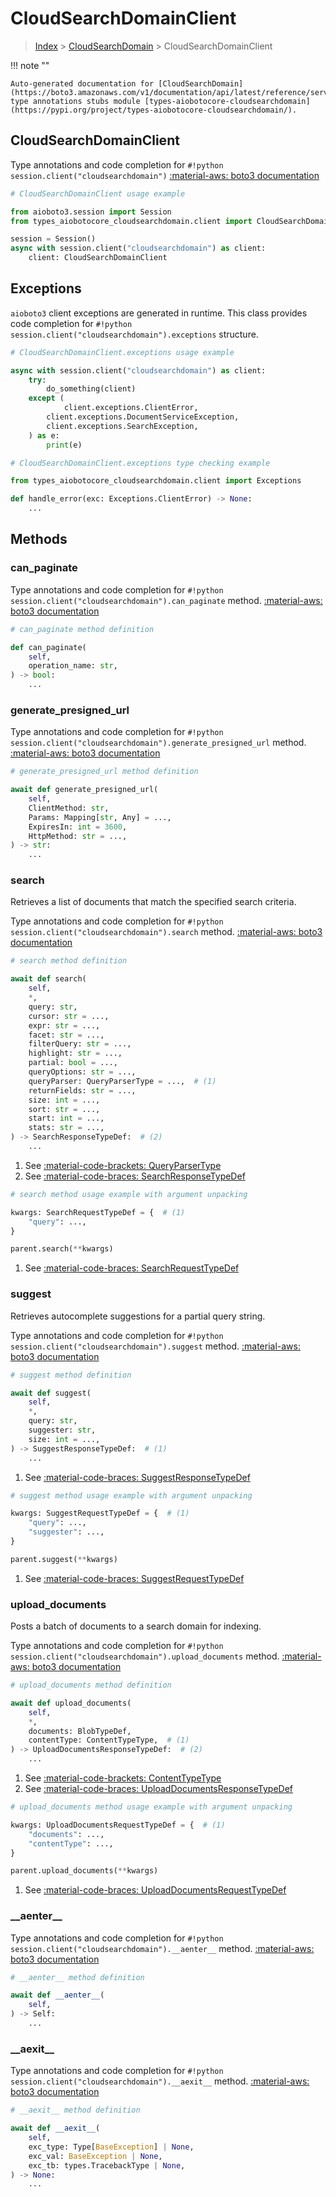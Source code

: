 # CloudSearchDomainClient

> [Index](../README.md) > [CloudSearchDomain](./README.md) > CloudSearchDomainClient

!!! note ""

    Auto-generated documentation for [CloudSearchDomain](https://boto3.amazonaws.com/v1/documentation/api/latest/reference/services/cloudsearchdomain.html#cloudsearchdomain)
    type annotations stubs module [types-aiobotocore-cloudsearchdomain](https://pypi.org/project/types-aiobotocore-cloudsearchdomain/).

## CloudSearchDomainClient

Type annotations and code completion for `#!python session.client("cloudsearchdomain")`
[:material-aws: boto3 documentation](https://boto3.amazonaws.com/v1/documentation/api/latest/reference/services/cloudsearchdomain.html#CloudSearchDomain.Client)

```python
# CloudSearchDomainClient usage example

from aioboto3.session import Session
from types_aiobotocore_cloudsearchdomain.client import CloudSearchDomainClient

session = Session()
async with session.client("cloudsearchdomain") as client:
    client: CloudSearchDomainClient
```

## Exceptions


`aioboto3` client exceptions are generated in runtime.
This class provides code completion for `#!python session.client("cloudsearchdomain").exceptions` structure.

```python
# CloudSearchDomainClient.exceptions usage example

async with session.client("cloudsearchdomain") as client:
    try:
        do_something(client)
    except (
            client.exceptions.ClientError,
        client.exceptions.DocumentServiceException,
        client.exceptions.SearchException,
    ) as e:
        print(e)
```

```python
# CloudSearchDomainClient.exceptions type checking example

from types_aiobotocore_cloudsearchdomain.client import Exceptions

def handle_error(exc: Exceptions.ClientError) -> None:
    ...
```


## Methods


### can\_paginate



Type annotations and code completion for `#!python session.client("cloudsearchdomain").can_paginate` method.
[:material-aws: boto3 documentation](https://boto3.amazonaws.com/v1/documentation/api/latest/reference/services/cloudsearchdomain.html#CloudSearchDomain.Client)

```python
# can_paginate method definition

def can_paginate(
    self,
    operation_name: str,
) -> bool:
    ...
```


### generate\_presigned\_url



Type annotations and code completion for `#!python session.client("cloudsearchdomain").generate_presigned_url` method.
[:material-aws: boto3 documentation](https://boto3.amazonaws.com/v1/documentation/api/latest/reference/services/cloudsearchdomain.html#CloudSearchDomain.Client)

```python
# generate_presigned_url method definition

await def generate_presigned_url(
    self,
    ClientMethod: str,
    Params: Mapping[str, Any] = ...,
    ExpiresIn: int = 3600,
    HttpMethod: str = ...,
) -> str:
    ...
```


### search

Retrieves a list of documents that match the specified search criteria.

Type annotations and code completion for `#!python session.client("cloudsearchdomain").search` method.
[:material-aws: boto3 documentation](https://boto3.amazonaws.com/v1/documentation/api/latest/reference/services/cloudsearchdomain.html#CloudSearchDomain.Client)

```python
# search method definition

await def search(
    self,
    *,
    query: str,
    cursor: str = ...,
    expr: str = ...,
    facet: str = ...,
    filterQuery: str = ...,
    highlight: str = ...,
    partial: bool = ...,
    queryOptions: str = ...,
    queryParser: QueryParserType = ...,  # (1)
    returnFields: str = ...,
    size: int = ...,
    sort: str = ...,
    start: int = ...,
    stats: str = ...,
) -> SearchResponseTypeDef:  # (2)
    ...
```

1. See [:material-code-brackets: QueryParserType](./literals.md#queryparsertype)
2. See [:material-code-braces: SearchResponseTypeDef](./type_defs.md#searchresponsetypedef)


```python
# search method usage example with argument unpacking

kwargs: SearchRequestTypeDef = {  # (1)
    "query": ...,
}

parent.search(**kwargs)
```

1. See [:material-code-braces: SearchRequestTypeDef](./type_defs.md#searchrequesttypedef)

### suggest

Retrieves autocomplete suggestions for a partial query string.

Type annotations and code completion for `#!python session.client("cloudsearchdomain").suggest` method.
[:material-aws: boto3 documentation](https://boto3.amazonaws.com/v1/documentation/api/latest/reference/services/cloudsearchdomain.html#CloudSearchDomain.Client)

```python
# suggest method definition

await def suggest(
    self,
    *,
    query: str,
    suggester: str,
    size: int = ...,
) -> SuggestResponseTypeDef:  # (1)
    ...
```

1. See [:material-code-braces: SuggestResponseTypeDef](./type_defs.md#suggestresponsetypedef)


```python
# suggest method usage example with argument unpacking

kwargs: SuggestRequestTypeDef = {  # (1)
    "query": ...,
    "suggester": ...,
}

parent.suggest(**kwargs)
```

1. See [:material-code-braces: SuggestRequestTypeDef](./type_defs.md#suggestrequesttypedef)

### upload\_documents

Posts a batch of documents to a search domain for indexing.

Type annotations and code completion for `#!python session.client("cloudsearchdomain").upload_documents` method.
[:material-aws: boto3 documentation](https://boto3.amazonaws.com/v1/documentation/api/latest/reference/services/cloudsearchdomain.html#CloudSearchDomain.Client)

```python
# upload_documents method definition

await def upload_documents(
    self,
    *,
    documents: BlobTypeDef,
    contentType: ContentTypeType,  # (1)
) -> UploadDocumentsResponseTypeDef:  # (2)
    ...
```

1. See [:material-code-brackets: ContentTypeType](./literals.md#contenttypetype)
2. See [:material-code-braces: UploadDocumentsResponseTypeDef](./type_defs.md#uploaddocumentsresponsetypedef)


```python
# upload_documents method usage example with argument unpacking

kwargs: UploadDocumentsRequestTypeDef = {  # (1)
    "documents": ...,
    "contentType": ...,
}

parent.upload_documents(**kwargs)
```

1. See [:material-code-braces: UploadDocumentsRequestTypeDef](./type_defs.md#uploaddocumentsrequesttypedef)

### \_\_aenter\_\_



Type annotations and code completion for `#!python session.client("cloudsearchdomain").__aenter__` method.
[:material-aws: boto3 documentation](https://boto3.amazonaws.com/v1/documentation/api/latest/reference/services/cloudsearchdomain.html#CloudSearchDomain.Client)

```python
# __aenter__ method definition

await def __aenter__(
    self,
) -> Self:
    ...
```


### \_\_aexit\_\_



Type annotations and code completion for `#!python session.client("cloudsearchdomain").__aexit__` method.
[:material-aws: boto3 documentation](https://boto3.amazonaws.com/v1/documentation/api/latest/reference/services/cloudsearchdomain.html#CloudSearchDomain.Client)

```python
# __aexit__ method definition

await def __aexit__(
    self,
    exc_type: Type[BaseException] | None,
    exc_val: BaseException | None,
    exc_tb: types.TracebackType | None,
) -> None:
    ...
```





